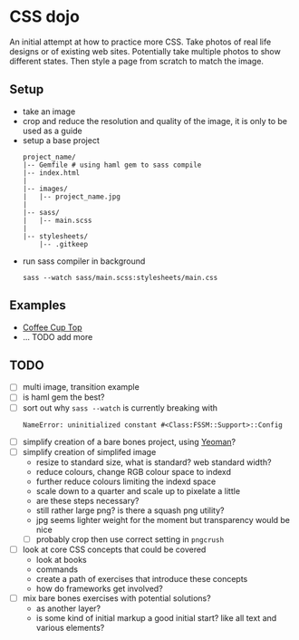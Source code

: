# CSS dojo

An initial attempt at how to practice more CSS. Take photos of real life
designs or of existing web sites. Potentially take multiple photos to show
different states. Then style a page from scratch to match the image.

## Setup

  - take an image
  - crop and reduce the resolution and quality of the image, it is only to be
    used as a guide
  - setup a base project
    ```
    project_name/
    |-- Gemfile # using haml gem to sass compile
    |-- index.html
    |
    |-- images/
    |   |-- project_name.jpg
    |
    |-- sass/
    |   |-- main.scss
    |
    |-- stylesheets/
        |-- .gitkeep
    ```
  - run sass compiler in background
    ```
    sass --watch sass/main.scss:stylesheets/main.css
    ```

## Examples

  - [Coffee Cup Top](/coffee_top)
  - ... TODO add more

## TODO

  - [ ] multi image, transition example
  - [ ] is haml gem the best?
  - [ ] sort out why `sass --watch` is currently breaking with
    ```
    NameError: uninitialized constant #<Class:FSSM::Support>::Config
    ```
  - [ ] simplify creation of a bare bones project, using
    [Yeoman](http://yeoman.io/)?
  - [ ] simplify creation of simplifed image
    - resize to standard size, what is standard? web standard width?
    - reduce colours, change RGB colour space to indexd
    - further reduce colours limiting the indexd space
    - scale down to a quarter and scale up to pixelate a little
    - are these steps necessary?
    - still rather large png? is there a squash png utility?
    - jpg seems lighter weight for the moment but transparency would be nice
    - [ ] probably crop then use correct setting in `pngcrush`
  - [ ] look at core CSS concepts that could be covered
    - look at books
    - commands
    - create a path of exercises that introduce these concepts
    -  how do frameworks get involved?
  - [ ] mix bare bones exercises with potential solutions?
    - as another layer?
    - is some kind of initial markup a good initial start? like all text and
      various elements?

